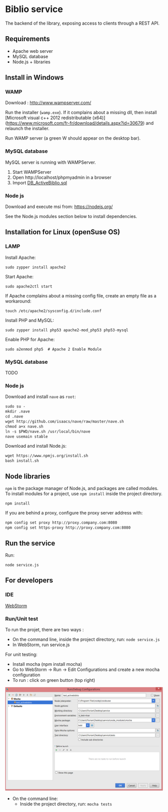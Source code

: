 Biblio service
==============

The backend of the library, exposing access to clients through a REST API.


Requirements
------------

- Apache web server
- MySQL database
- Node.js + libraries


Install in Windows
------------------

### WAMP

Download : http://www.wampserver.com/   

Run the installer (`wamp.exe`). If it complains about a missing dll,
then install [Microsoft visual c++ 2012 redistributable (x64)]
(https://www.microsoft.com/fr-fr/download/details.aspx?id=30679) and relaunch the installer.

Run WAMP server (a green W should appear on the desktop bar).

### MySQL database

MySQL server is running with WAMPServer.   

1. Start WAMPServer  
2. Open http://localhost/phpmyadmin in a browser
3. Import [DB_ActiveBiblio.sql](database/DB_ActiveBiblio.sql)

### Node js

Download and execute msi from: https://nodejs.org/    

See the Node.js modules section below to install dependencies.


Installation for Linux (openSuse OS)
--------------------------------

### LAMP

Install Apache:

    sudo zypper install apache2    

Start Apache:

    sudo apache2ctl start    

If Apache complains about a missing config file, create an empty file as a workaround:

    touch /etc/apache2/sysconfig.d/include.conf 
       
Install PHP and MySQL:

    sudo zypper install php53 apache2-mod_php53 php53-mysql

Enable PHP for Apache:

    sudo a2enmod php5  # Apache 2 Enable Module

### MySQL database

TODO

### Node js

Download and install `nave` as `root`:

    sudo su -
    mkdir .nave
    cd .nave
    wget http://github.com/isaacs/nave/raw/master/nave.sh
    chmod a+x nave.sh
    ln -s $PWD/nave.sh /usr/local/bin/nave
    nave usemain stable

Download and install Node.js:

    wget https://www.npmjs.org/install.sh
    bash install.sh


Node libraries
--------------

`npm` is the package manager of Node.js, and packages are called modules.
To install modules for a project, use `npm install` inside the project directory.

    npm install

If you are behind a proxy, configure the proxy server address with:

    npm config set proxy http://proxy.company.com:8080    
    npm config set https-proxy http://proxy.company.com:8080

Run the service
---------------

Run:

    node service.js


For developers
--------------

### IDE

[WebStorm](https://www.jetbrains.com/webstorm/)

### Run/Unit test

To run the projet, there are two ways :  

- On the command line, inside the project directory, run: `node service.js`   
- In WebStorm, run service.js

For unit testing:

- Install mocha (npm install mocha)  
- Go to WebStorm -> Run -> Edit Configurations and create a new mocha configuration
- To run : click on green button (top right)   

![Running mocha](docs/specs/images/running_mocha.png)

- On the command line:
	- Inside the project directory, run: `mocha tests`
